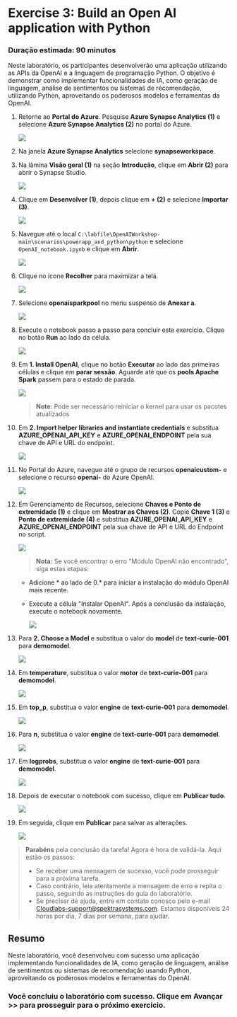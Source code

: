 # Exercise 3: Build an Open AI application with Python

### Duração estimada: 90 minutos

Neste laboratório, os participantes desenvolverão uma aplicação utilizando as APIs da OpenAI e a linguagem de programação Python. O objetivo é demonstrar como implementar funcionalidades de IA, como geração de linguagem, análise de sentimentos ou sistemas de recomendação, utilizando Python, aproveitando os poderosos modelos e ferramentas da OpenAI.

1. Retorne ao **Portal do Azure**. Pesquise **Azure Synapse Analytics (1)** e selecione **Azure Synapse Analytics (2)** no portal do Azure.

      ![](images/p2-1-1.png)

1. Na janela **Azure Synapse Analytics** selecione **synapseworkspace<inject key="DeploymentID" enableCopy="false"/>**.   

1. Na lâmina **Visão geral (1)** na seção **Introdução**, clique em **Abrir (2)** para abrir o Synapse Studio.
     
     ![](images/open-synapse-studio.png)
    
1. Clique em **Desenvolver (1)**, depois clique em **+ (2)** e selecione **Importar (3)**.

    ![](images/import-note-2.png)

1. Navegue até o local `C:\labfile\OpenAIWorkshop-main\scenarios\powerapp_and_python\python` e selecione `OpenAI_notebook.ipynb` e clique em **Abrir**.

     ![](images/notebook-1.png)

1. Clique no ícone **Recolher** para maximizar a tela.

     ![](images/close-1.png)

1. Selecione **openaisparkpool** no menu suspenso de **Anexar a**.

    ![](images/openai-sparkpool-1.png)

1. Execute o notebook passo a passo para concluir este exercício. Clique no botão **Run** ao lado da célula.

     ![](images/run.png)

1. Em **1. Install OpenAI**, clique no botão **Executar** ao lado das primeiras células e clique em **parar sessão**. Aguarde até que os **pools Apache Spark** passem para o estado de parada. 

     ![](images/run-python1.png)

      > **Note**: Pode ser necessário reiniciar o kernel para usar os pacotes atualizados

1. Em **2. Import helper libraries and instantiate credentials** e substitua **AZURE_OPENAI_API_KEY** e **AZURE_OPENAI_ENDPOINT** pela sua chave de API e URL do endpoint.

     ![](images/key-endpoint.png)
   
1. No Portal do Azure, navegue até o grupo de recursos **openaicustom-<inject key="DeploymentID" enableCopy="false"/>** e selecione o recurso **openai-<inject key="DeploymentID" enableCopy="false"/>** do Azure OpenAI.

    ![](images/18-10-24(11).png)

1. Em Gerenciamento de Recursos, selecione **Chaves e Ponto de extremidade (1)** e clique em **Mostrar as Chaves (2)**. Copie **Chave 1 (3)** e **Ponto de extremidade (4)** e substitua **AZURE_OPENAI_API_KEY** e **AZURE_OPENAI_ENDPOINT** pela sua chave de API e URL do Endpoint no script.

   ![](images/18-10-24(12).png)
     

     > **Nota:** Se você encontrar o erro "Módulo OpenAI não encontrado", siga estas etapas:

      - Adicione * ao lado de 0.* para iniciar a instalação do módulo OpenAI mais recente.

      - Execute a célula "Instalar OpenAI". Após a conclusão da instalação, execute o notebook novamente.

          ![](images/pip-install-1.png) 


1. Para **2. Choose a Model** e substitua o valor do **model** de **text-curie-001** para **demomodel**.

    ![](images/choosemodel.png)

1. Em **temperature**, substitua o valor **motor** de **text-curie-001** para **demomodel**.

     ![](images/temp.png)

1. Em **top_p**, substitua o valor **engine** de **text-curie-001** para **demomodel**.

     ![](images/top-p.png)

1. Para **n**, substitua o valor **engine** de **text-curie-001** para **demomodel**.

     ![](images/n.png)

1. Em **logprobs**, substitua o valor **engine** de **text-curie-001** para **demomodel**.

     ![](images/logprobs.png)

1. Depois de executar o notebook com sucesso, clique em **Publicar tudo**.

     ![](images/publish-1-1.png)

1. Em seguida, clique em **Publicar** para salvar as alterações.

    ![](images/publish-1-2.png)


> **Parabéns** pela conclusão da tarefa! Agora é hora de validá-la. Aqui estão os passos:
> - Se receber uma mensagem de sucesso, você pode prosseguir para a próxima tarefa.
> - Caso contrário, leia atentamente a mensagem de erro e repita o passo, seguindo as instruções do guia do laboratório.
> - Se precisar de ajuda, entre em contato conosco pelo e-mail Cloudlabs-support@spektrasystems.com. Estamos disponíveis 24 horas por dia, 7 dias por semana, para ajudar.

<validation step="f943c5b3-b07a-4779-bc2f-9e13ee01378a" />


## Resumo

Neste laboratório, você desenvolveu com sucesso uma aplicação implementando funcionalidades de IA, como geração de linguagem, análise de sentimentos ou sistemas de recomendação usando Python, aproveitando os poderosos modelos e ferramentas do OpenAI.

### Você concluiu o laboratório com sucesso. Clique em **Avançar >>** para prosseguir para o próximo exercício.